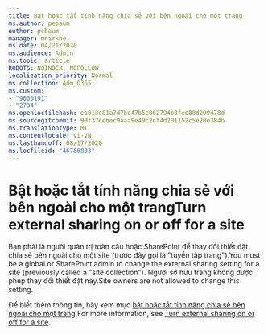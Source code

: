 ```yaml
---
title: Bật hoặc tắt tính năng chia sẻ với bên ngoài cho một trang
ms.author: pebaum
author: pebaum
manager: mnirkhe
ms.date: 04/21/2020
ms.audience: Admin
ms.topic: article
ROBOTS: NOINDEX, NOFOLLOW
localization_priority: Normal
ms.collection: Adm_O365
ms.custom:
- "9000191"
- "2734"
ms.openlocfilehash: ea013e81a7d7be47b5e062794b8fee88d299478d
ms.sourcegitcommit: 90f37eebec9aaa9e49c2cf4d201152c5e20e384b
ms.translationtype: MT
ms.contentlocale: vi-VN
ms.lasthandoff: 08/17/2020
ms.locfileid: "46786803"
---
```

# <a name="turn-external-sharing-on-or-off-for-a-site"></a><span data-ttu-id="4ab81-102">Bật hoặc tắt tính năng chia sẻ với bên ngoài cho một trang</span><span class="sxs-lookup"><span data-stu-id="4ab81-102">Turn external sharing on or off for a site</span></span>

<span data-ttu-id="4ab81-103">Bạn phải là người quản trị toàn cầu hoặc SharePoint để thay đổi thiết đặt chia sẻ bên ngoài cho một site (trước đây gọi là "tuyển tập trang").</span><span class="sxs-lookup"><span data-stu-id="4ab81-103">You must be a global or SharePoint admin to change the external sharing setting for a site (previously called a "site collection").</span></span> <span data-ttu-id="4ab81-104">Người sở hữu trang không được phép thay đổi thiết đặt này.</span><span class="sxs-lookup"><span data-stu-id="4ab81-104">Site owners are not allowed to change this setting.</span></span> 

<span data-ttu-id="4ab81-105">Để biết thêm thông tin, hãy xem mục [bật hoặc tắt tính năng chia sẻ bên ngoài cho một trang](https://docs.microsoft.com/sharepoint/change-external-sharing-site).</span><span class="sxs-lookup"><span data-stu-id="4ab81-105">For more information, see [Turn external sharing on or off for a site](https://docs.microsoft.com/sharepoint/change-external-sharing-site).</span></span>
